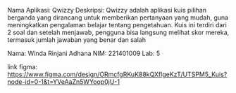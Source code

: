 Nama Aplikasi: Qwizzy
Deskripsi: Qwizzy adalah aplikasi kuis pilihan berganda yang dirancang untuk memberikan pertanyaan yang mudah, guna meningkatkan pengalaman belajar tentang pengetahuan.
Kuis ini terdiri dari 2 soal dan setelah menjawab, pengguna bisa langsung melihat skor mereka, termasuk jumlah jawaban yang benar dan salah

Nama: Winda Rinjani Adhana
NIM: 221401009
Lab: 5

link figma: https://www.figma.com/design/ORmcfgRKuK88kQXflgeKzT/UTSPM5_Kuis?node-id=0-1&t=YVeAaZn5WYoop0jU-1

